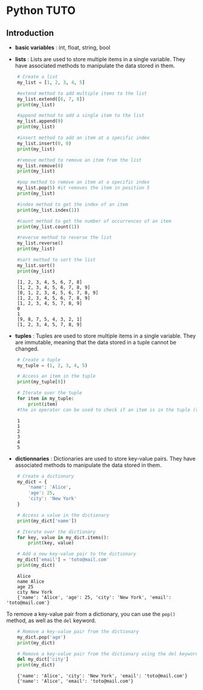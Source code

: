 # Python TUTO

## Introduction

- **basic variables** : int, float, string, bool

- **lists** : Lists are used to store multiple items in a single variable. They have associated methods to manipulate the data stored in them.

```python
    # Create a list
    my_list = [1, 2, 3, 4, 5]

    #extend method to add multiple items to the list
    my_list.extend([6, 7, 8])
    print(my_list)

    #append method to add a single item to the list
    my_list.append(9)
    print(my_list)

    #insert method to add an item at a specific index
    my_list.insert(0, 0)
    print(my_list)

    #remove method to remove an item from the list
    my_list.remove(0)
    print(my_list)

    #pop method to remove an item at a specific index
    my_list.pop(5) #it removes the item in position 5
    print(my_list) 

    #index method to get the index of an item
    print(my_list.index(1))

    #count method to get the number of occurrences of an item
    print(my_list.count(1))

    #reverse method to reverse the list
    my_list.reverse()
    print(my_list)

    #sort method to sort the list
    my_list.sort()
    print(my_list)
```

```The output is :
    [1, 2, 3, 4, 5, 6, 7, 8]
    [1, 2, 3, 4, 5, 6, 7, 8, 9]
    [0, 1, 2, 3, 4, 5, 6, 7, 8, 9]
    [1, 2, 3, 4, 5, 6, 7, 8, 9]
    [1, 2, 3, 4, 5, 7, 8, 9]
    0
    1
    [9, 8, 7, 5, 4, 3, 2, 1]
    [1, 2, 3, 4, 5, 7, 8, 9]
```

- **tuples** : Tuples are used to store multiple items in a single variable. They are immutable, meaning that the data stored in a tuple cannot be changed.

```python
    # Create a tuple
    my_tuple = (1, 2, 3, 4, 5)

    # Access an item in the tuple
    print(my_tuple[0])

    # Iterate over the tuple
    for item in my_tuple:
        print(item)
    #the in operator can be used to check if an item is in the tuple (returns a boolean value)
```

```The output is :
    1
    1
    2
    3
    4
    5
```

- **dictionnaries** : Dictionaries are used to store key-value pairs. They have associated methods to manipulate the data stored in them.

```python
    # Create a dictionary
    my_dict = {
        'name': 'Alice',
        'age': 25,
        'city': 'New York'
    }

    # Access a value in the dictionary
    print(my_dict['name'])

    # Iterate over the dictionary
    for key, value in my_dict.items():
        print(key, value)

    # Add a new key-value pair to the dictionary
    my_dict['email'] = 'toto@mail.com'
    print(my_dict)
```

```The output is :
    Alice
    name Alice
    age 25
    city New York
    {'name': 'Alice', 'age': 25, 'city': 'New York', 'email': 'toto@mail.com'}
```

To remove a key-value pair from a dictionary, you can use the `pop()` method, as well as the `del` keyword.

```python
    # Remove a key-value pair from the dictionary
    my_dict.pop('age')
    print(my_dict)

    # Remove a key-value pair from the dictionary using the del keyword
    del my_dict['city']
    print(my_dict)
```

```The output is :
    {'name': 'Alice', 'city': 'New York', 'email': 'toto@mail.com'}
    {'name': 'Alice', 'email': 'toto@mail.com'}
```

